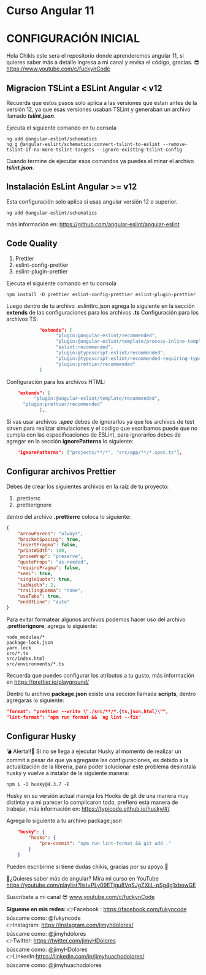 # Curso Angular 11

# CONFIGURACIÓN INICIAL

Hola Chikis este sera el repositorio donde aprenderemos angular 11, si quieres saber más a detalle ingresa a mi canal y revisa el código, gracias. 😎
https://www.youtube.com/c/fuckynCode

## Migracion TSLint a ESLint Angular < v12

Recuerda que estos pasos solo aplica a las versiones que estan antes de la versión 12, ya que esas versiones usaban TSLint y generaban un archivo llamado **_tslint.json_**.

Ejecuta el siguiente comando en tu consola

```
ng add @angular-eslint/schematics
ng g @angular-eslint/schematics:convert-tslint-to-eslint --remove-tslint-if-no-more-tslint-targets --ignore-existing-tslint-config
```

Cuando termine de ejecutar esos comandos ya puedes eliminar el archivo **_tslint.json_**.

## Instalación EsLint Angular >= v12

Esta configuración solo aplica si usas angular versión 12 o superior.

```
ng add @angular-eslint/schematics
```

más información en: https://github.com/angular-eslint/angular-eslint

## Code Quality

1. Prettier
2. eslint-config-prettier
3. eslint-plugin-prettier

Ejecuta el siguiente comando en tu consola

```
npm install -D prettier eslint-config-prettier eslint-plugin-prettier
```

Luego dentro de tu archivo .eslinttrc.json agrega lo siguiente en la sección **extends** de las configuraciones para los archivos **.ts**
Configuración para los archivos TS:

```json
    		"extends": [
			      "plugin:@angular-eslint/recommended",
       			  "plugin:@angular-eslint/template/process-inline-templates",
       			  "eslint:recommended",
       			  "plugin:@typescript-eslint/recommended",
        		  "plugin:@typescript-eslint/recommended-requiring-type-checking",
       			  "plugin:prettier/recommended"
			]
```

Configuración para los archivos HTML:

```json
	"extends": [
		  "plugin:@angular-eslint/template/recommended",
      "plugin:prettier/recommended"
			],
```

Si vas usar archivos **_.spec_** debes de ignorarlos ya que los archivos de test sirven para realizar simulaciones y el codigo que escribamos puede que no cumpla con las especificaciones de ESLint, para ignorarlos debes de agregar en la sección **ignorePatterns** lo siguiente:

```json
	"ignorePatterns": ["projects/**/*", "src/app/**/*.spec.ts"],
```

## Configurar archivos Prettier

Debes de crear los siguientes archivos en la raíz de tu proyecto:

1. .prettierrc
2. .prettierignore

dentro del archivo **.prettierrc** coloca lo siguiente:

```json
{
	"arrowParens": "always",
	"bracketSpacing": true,
	"insertPragma": false,
	"printWidth": 100,
	"proseWrap": "preserve",
	"quoteProps": "as-needed",
	"requirePragma": false,
	"semi": true,
	"singleQuote": true,
	"tabWidth": 2,
	"trailingComma": "none",
	"useTabs": true,
	"endOfLine": "auto"
}
```

Para evitar formatear algunos archivos podemos hacer uso del archivo **.prettierignore**, agrega lo siguiente:

```console
node_modules/*
package-lock.json
yarn.lock
src/*.ts
src/index.html
src/environments/*.ts
```

Recuerda que puedes configurar los atributos a tu gusto, más información en https://prettier.io/playground/

Dentro tu archivo **package.json** existe una sección llamada **scripts**, dentro agregaras lo siguiente:

```json
"format": "prettier --write \"./src/**/*.{ts,json,html}\"",
"lint-format": "npm run format &&  ng lint --fix"
```

## Configurar Husky

💣 Alerta!!🚧
Si no se llega a ejecutar Husky al momento de realizar un commit a pesar de que ya agregaste las configuraciones, es debido a la actualización de la librería, para poder solucionar este problema desinstala husky y vuelve a instalar de la siguiente manera:

```
npm i -D husky@4.3.7 -E
```

Husky en su versión actual maneja los Hooks de git de una manera muy distinta y a mi parecer lo complicaron todo, prefiero esta manera de trabajar, más información en: https://typicode.github.io/husky/#/

Agrega lo siguiente a tu archivo package.json

```json
	"husky": {
		"hooks": {
			"pre-commit": "npm run lint-format && git add ."
		}
	}
```


Pueden escribirme si tiene dudas chikis, gracias por su apoyo.🤗

🤔¿Quieres saber más de angular? Mira mi curso en YouTube
https://youtube.com/playlist?list=PLy09ETjgu8VqSJgZXiiL-pSg4g1xbowGE

Suscríbete a mi canal 😎
www.youtube.com/c/fuckynCode

**Sígueme en mis redes:**
👉Facebook : https://facebook.com/fukyncode  
búscame como: @fukyncode  
👉Instagram: https://instagram.com/jimyhdolores/  
búscame como:  @jimyhdolores  
👉Twitter: https://twitter.com/jimyHDolores  
búscame como: @jimyHDolores  
👉LinkedIn:https://linkedin.com/in/jimyhuachodolores/  
búscame como: @jimyhuachodolores  
